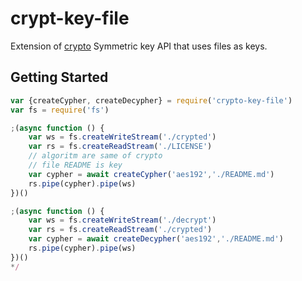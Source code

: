 # crypt-key-file
Extension of [crypto](https://nodejs.org/api/crypto.html#crypto_class_cipher) Symmetric key API that uses files as keys.

## Getting Started
```js
var {createCypher, createDecypher} = require('crypto-key-file')
var fs = require('fs')

;(async function () {
    var ws = fs.createWriteStream('./crypted')
    var rs = fs.createReadStream('./LICENSE')
    // algoritm are same of crypto
    // file README is key 
    var cypher = await createCypher('aes192','./README.md')
    rs.pipe(cypher).pipe(ws)
})()
```

```js
;(async function () {
    var ws = fs.createWriteStream('./decrypt')
    var rs = fs.createReadStream('./crypted')
    var cypher = await createDecypher('aes192','./README.md')
    rs.pipe(cypher).pipe(ws)
})()
*/
```
